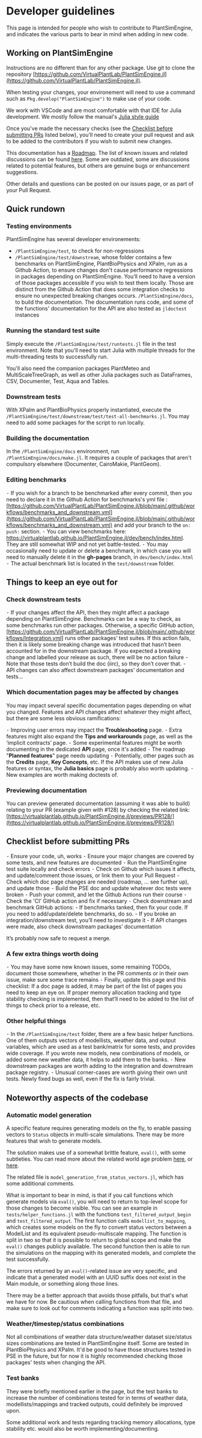 # Developer guidelines

This page is intended for people who wish to contribute to PlantSimEngine, and indicates the various parts to bear in mind when adding in new code.

## Working on PlantSimEngine

Instructions are no different than for any other package. Use git to clone the repository [https://github.com/VirtualPlantLab/PlantSimEngine.jl](https://github.com/VirtualPlantLab/PlantSimEngine.jl).

When testing your changes, your environement will need to use a command such as `Pkg.develop("PlantSimEngine")` to make use of your code.

We work with VSCode and are most comfortable with that IDE for Julia development. We mostly follow the manual's [Julia style guide](https://docs.julialang.org/en/v1/manual/style-guide/)

Once you've made the necessary checks (see the [Checklist before submitting PRs](@ref) listed below), you’ll need to create your pull request and ask to be added to the contributors if you wish to submit new changes.

This documentation has a [Roadmap](@ref). The list of known issues and related discussions can be found [here](https://github.com/VirtualPlantLab/PlantSimEngine.jl/issues). Some are outdated, some are discussions related to potential features, but others are genuine bugs or enhancement suggestions.

Other details and questions can be posted on our issues page, or as part of your Pull Request.

## Quick rundown

### Testing environments

PlantSimEngine has several developer environements:

- `/PlantSimEngine/test`, to check for non-regressions
- `/PlantSimEngine/test/downstream`, whose folder contains a few benchmarks on PlantSimEngine, PlantBioPhysics and XPalm, run as a Github Action, to ensure changes don't cause performance regressions in packages depending on PlantSimEngine. You’ll need to have a version of those packages accessible if you wish to test them locally. Those are distinct from the Github Action that does some integration checks to ensure no unexpected breaking changes occurs.
 `/PlantSimEngine/docs`, to build the documentation. The documentation runs code, and some of the functions' documentation for the API are also tested as `jldoctest` instances

### Running the standard test suite

Simply execute the `/PlantSimEngine/test/runtests.jl` file in the test environment. Note that you'll need to start Julia with multiple threads for the multi-threading tests to successfully run.

You'll also need the companion packages PlantMeteo and MultiScaleTreeGraph, as well as other Julia packages such as DataFrames, CSV, Documenter, Test, Aqua and Tables.

### Downstream tests

With XPalm and PlantBioPhysics properly instantiated, execute the `/PlantSimEngine/test/downstream/test/test-all-benchmarks.jl`. You may need to add some packages for the script to run locally.

### Building the documentation

In the `/PlantSimEngine/docs` environment, run `/PlantSimEngine/docs/make.jl`. It requires a couple of packages that aren't compulsory elsewhere (Documenter, CairoMakie, PlantGeom).

### Editing benchmarks

⁃ If you wish for a branch to be benchmarked after every commit, then you need to declare it in the Github Action for benchmarks's yml file : [https://github.com/VirtualPlantLab/PlantSimEngine.jl/blob/main/.github/workflows/benchmarks_and_downstream.yml](https://github.com/VirtualPlantLab/PlantSimEngine.jl/blob/main/.github/workflows/benchmarks_and_downstream.yml) and add your branch to the `on: push:` section.
⁃ You can view benchmarks here: <https://virtualplantlab.github.io/PlantSimEngine.jl/dev/bench/index.html>. They are still somewhat WIP and not yet battle-tested.
⁃ You may occasionally need to update or delete a benchmark, in which case you will need to manually delete it in the **gh-pages** branch, in `dev/bench/index.html`
⁃ The actual benchmark list is located in the `test/downstream` folder.

## Things to keep an eye out for

### Check downstream tests

⁃ If your changes affect the API, then they might affect a package depending on PlantSimEngine. Benchmarks can be a way to check, as some benchmarks run other packages. Otherwise, a specific GitHub action, [https://github.com/VirtualPlantLab/PlantSimEngine.jl/blob/main/.github/workflows/Integration.yml] runs other packages’ test suites. If this action fails, then it is likely some breaking change was introduced that hasn’t been accounted for in the downstream package. If you expected a breaking change and labelled your release as such, there will be no action failure
⁃ Note that those tests don’t build the doc (iirc), so they don’t cover that.
⁃ API changes can also affect downstream packages’ documentation and tests...

### Which documentation pages may be affected by changes

You may impact several specific documentation pages depending on what you changed. Features and API changes affect whatever they might affect, but there are some less obvious ramifications:

⁃ Improving user errors may impact the **Troubleshooting** page.
⁃ Extra features might also expand the **Tips and workarounds** page, as well as the ‘implicit contracts’ page.
⁃ Some experimental features might be worth documenting in the dedicated **API** page, once it's added
⁃ The roadmap "**Planned features**" page needs updating
⁃ Potentially, other pages such as the **Credits** page, **Key Concepts**, etc. If the API makes use of new Julia features or syntax, the **Julia basics** page is probably also worth updating.
⁃ New examples are worth making doctests of.

### Previewing documentation

You can preview generated documentation (assuming it was able to build) relating to your PR (example given with #128) by checking the related link: [https://virtualplantlab.github.io/PlantSimEngine.jl/previews/PR128/](https://virtualplantlab.github.io/PlantSimEngine.jl/previews/PR128/)

## Checklist before submitting PRs

⁃ Ensure your code, uh, works
⁃ Ensure your major changes are covered by some tests, and new features are documented
⁃ Run the PlantSimEngine test suite locally and check errors
⁃ Check on Github which issues it affects, and update/comment those issues, or link them to your Pull Request
⁃ Check which doc page changes are needed (roadmap, … see further up), and update those
⁃ Build the PSE doc and update whatever doc tests were broken
⁃ Push your commit, and let the Github Actions run their course
⁃ Check the 'CI' GitHub action and fix if necessary
⁃ Check downstream and benchmark GitHub actions:
    - If benchmarks tanked, then fix your code. If you need to add/update/delete benchmarks, do so.
    - If you broke an integration/downstream test, you’ll need to investigate it
    - If API changes were made, also check downstream packages’ documentation

It’s probably now safe to request a merge.

### A few extra things worth doing

⁃ You may have some new known issues, some remaining TODOs, document those somewhere, whether in the PR comments or in their own issue, make sure some trace remains
⁃ Finally, update this page and this checklist: If a doc page is added, it may be part of the list of pages you need to keep an eye on. If proper memory allocation tracking and type stability checking is implemented, then that’ll need to be added to the list of things to check prior to a release, etc.

### Other helpful things

⁃ In the `/PlantSimEngine/test` folder, there are a few basic helper functions. One of them outputs vectors of modellists, weather data, and output variables, which are used as a test bank/matrix for some tests, and provides wide coverage. If you wrote new models, new combinations of models, or added some new weather data, it helps to add them to the banks.
⁃ New downstream packages are worth adding to the integration and downstream package registry.
⁃ Unusual corner-cases are worth giving their own unit tests. Newly fixed bugs as well, even if the fix is fairly trivial.

## Noteworthy aspects of the codebase

### Automatic model generation

A specific feature requires generating models on the fly, to enable passing vectors to `Status` objects in multi-scale simulations. There may be more features that wish to generate models.

The solution makes use of a somewhat brittle feature, `eval()`, with some subtleties. You can read more about the related world age problem [here](https://arxiv.org/abs/2010.07516), or [here](https://discourse.julialang.org/t/world-age-problem-explanation/9714/15).

The related file is `model_generation_from_status_vectors.jl`, which has some additional comments.

What is important to bear in mind, is that if you call functions which generate models via `eval()`, you will need to return to top-level scope for those changes to become visible. You can see an example in `tests/helper_functions.jl` with the functions `test_filtered_output_begin` and `test_filtered_output`. The first function calls `modellist_to_mapping`, which creates some models on the fly to convert status vectors between a ModelList and its equivalent pseudo-multiscale mapping. The function is split in two so that it is possible to return to global scope and make the `eval()` changes publicly available. The second function then is able to run the simulations on the mapping with its generated models, and complete the test successfully.

The errors returned by an `eval()`-related issue are very specific, and indicate that a generated model with an UUID suffix does not exist in the Main module, or something along those lines.

There may be a better approach that avoids those pitfalls, but that's what we have for now. Be cautious when calling functions from that file, and make sure to look out for comments indicating a function was split into two.

### Weather/timestep/status combinations

Not all combinations of weather data structure/weather dataset size/status sizes combinations are tested in PlantSimEngine itself. Some are tested in PlantBioPhysics and XPalm. It'd be good to have those structures tested in PSE in the future, but for now it is highly recommended checking those packages' tests when changing the API.

### Test banks

They were briefly mentioned earlier in the page, but the test banks to increase the number of combinations tested for in terms of weather data, modellists/mappings and tracked outputs, could definitely be improved upon.

Some additional work and tests regarding tracking memory allocations, type stability etc. would also be worth implementing/documenting.
